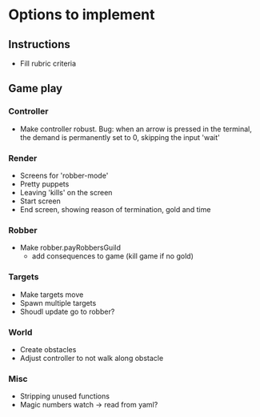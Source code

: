 # Options to implement


## Instructions

- Fill rubric criteria

## Game play

### Controller
- Make controller robust. Bug: when an arrow is pressed in the terminal, the demand is permanently set to 0, skipping the input 'wait'

### Render

- Screens for 'robber-mode'
- Pretty puppets
- Leaving 'kills' on the screen
- Start screen
- End screen, showing reason of termination, gold and time

### Robber
- Make robber.payRobbersGuild
    - add consequences to game (kill game if no gold)

### Targets

- Make targets move
- Spawn multiple targets
- Shoudl update go to robber?

### World
- Create obstacles
- Adjust controller to not walk along obstacle

### Misc

- Stripping unused functions
- Magic numbers watch -> read from yaml?
